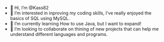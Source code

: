 - 👋 Hi, I’m @Kass82
- 👀 I’m interested in inproving my coding skills, I've really enjoyed the basics of SQL using MySQL. 
- 🌱 I’m currently learning How to use Java, but I want to expand!
- 💞️ I’m looking to collaborate on thining of new projects that can help me understand different languages and programs.


<!---
- 📫 How to reach me ...
Kass82/Kass82 is a ✨ special ✨ repository because its `README.md` (this file) appears on your GitHub profile.
You can click the Preview link to take a look at your changes.
--->
